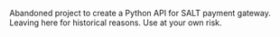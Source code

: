Abandoned project to create a Python API for SALT payment gateway.  Leaving here for historical reasons.  Use at your own risk.
